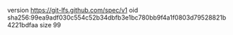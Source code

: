 version https://git-lfs.github.com/spec/v1
oid sha256:99ea9adf030c554c52b34dbfb3e1bc780bb9f4a1f0803d79528821b4221bdfaa
size 99
